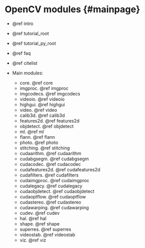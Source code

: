OpenCV modules {#mainpage}
==============

- @ref intro
- @ref tutorial_root
- @ref tutorial_py_root

- @ref faq
- @ref citelist

- Main modules:
	- core. @ref core
	- imgproc. @ref imgproc
	- imgcodecs. @ref imgcodecs
	- videoio. @ref videoio
	- highgui. @ref highgui
	- video. @ref video
	- calib3d. @ref calib3d
	- features2d. @ref features2d
	- objdetect. @ref objdetect
	- ml. @ref ml
	- flann. @ref flann
	- photo. @ref photo
	- stitching. @ref stitching
	- cudaarithm. @ref cudaarithm
	- cudabgsegm. @ref cudabgsegm
	- cudacodec. @ref cudacodec
	- cudafeatures2d. @ref cudafeatures2d
	- cudafilters. @ref cudafilters
	- cudaimgproc. @ref cudaimgproc
	- cudalegacy. @ref cudalegacy
	- cudaobjdetect. @ref cudaobjdetect
	- cudaoptflow. @ref cudaoptflow
	- cudastereo. @ref cudastereo
	- cudawarping. @ref cudawarping
	- cudev. @ref cudev
	- hal. @ref hal
	- shape. @ref shape
	- superres. @ref superres
	- videostab. @ref videostab
	- viz. @ref viz



